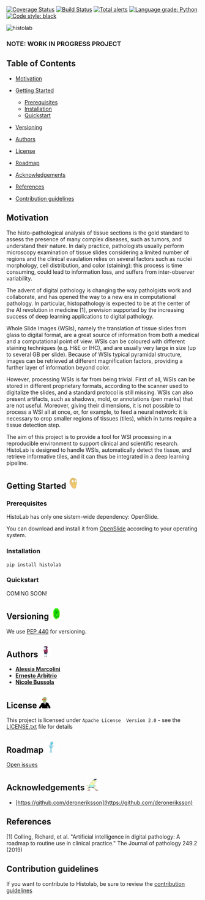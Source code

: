 [![Coverage Status](https://coveralls.io/repos/github/MPBA/histolab/badge.svg?branch=master)](https://coveralls.io/github/MPBA/histolab?branch=master)
[![Build Status](https://travis-ci.com/MPBA/histolab.svg?branch=master)](https://travis-ci.com/MPBA/histolab)
[![Total alerts](https://img.shields.io/lgtm/alerts/g/MPBA/histolab.svg?logo=lgtm&logoWidth=18)](https://lgtm.com/projects/g/MPBA/histolab/alerts/)
[![Language grade: Python](https://img.shields.io/lgtm/grade/python/g/MPBA/histolab.svg?logo=lgtm&logoWidth=18)](https://lgtm.com/projects/g/MPBA/histolab/context:python)
[![Code style: black](https://img.shields.io/badge/code%20style-black-000000.svg)](https://github.com/psf/black)

<img width="390" alt="histolab" src="https://user-images.githubusercontent.com/4196091/84828232-048fcc00-b026-11ea-8caa-5c14bb8565bd.png">

### NOTE: WORK IN PROGRESS PROJECT

## Table of Contents

* [Motivation](#motivation)
 
* [Getting Started](#getting-started)
  * [Prerequisites](#prerequisites)
  * [Installation](#installation)
  * [Quickstart](#quickstart)
* [Versioning](#versioning)
* [Authors](#authors)
* [License](#license)
* [Roadmap](#roadmap)
* [Acknowledgements](#acknowledgements)
* [References](#references)
* [Contribution guidelines](#contribution-guidelines)


## Motivation 
The histo-pathological analysis of tissue sections is the gold standard to assess the presence of many complex diseases, such as tumors, and understand their nature. 
In daily practice, pathologists usually perform microscopy examination of tissue slides considering a limited number of regions and the clinical evaulation relies on several factors such as nuclei morphology, cell distribution, and color (staining): this process is time consuming, could lead to information loss, and suffers from inter-observer variability.

The advent of digital pathology is changing the way patholgists work and collaborate, and has opened the way to a new era in computational pathology. In particular, histopathology is expected to be at the center of the AI revolution in medicine [1], prevision supported by the increasing success of deep learning applications to digital pathology.

Whole Slide Images (WSIs), namely the translation of tissue slides from glass to digital format, are a great source of information from both a medical and a computational point of view. WSIs can be coloured with different staining techniques (e.g. H&E or IHC), and are usually very large in size (up to several GB per slide). Because of WSIs typical pyramidal structure, images can be retrieved at different magnification factors, providing a further layer of information beyond color.

However, processing WSIs is far from being trivial. First of all, WSIs can be stored in different proprietary formats, according to the scanner used to digitalize the slides, and a standard protocol is still missing. WSIs can also present artifacts, such as shadows, mold, or annotations (pen marks) that are not useful. Moreover, giving their dimensions, it is not possible to process a WSI all at once, or, for example, to feed a neural network: it is necessary to crop smaller regions of tissues (tiles), which in turns require a tissue detection step.  

The aim of this project is to provide a tool for WSI processing in a reproducible environment to support clinical and scientific research. HistoLab is designed to handle WSIs, automatically detect the tissue, and retrieve informative tiles, and it can thus be integrated in a deep learning pipeline.

## Getting Started <img align="lef" width="30" height="30" src="stickers/show-me-what-you-got.png">

### Prerequisites 

HistoLab has only one sistem-wide dependency: OpenSlide.

You can download and install it from [OpenSlide](https://openslide.org/download/) according to your operating system.


### Installation 

```
pip install histolab
```

### Quickstart 

COMING SOON!

## Versioning <img align="lef" width="30" height="30" src="stickers/rick-and-morty-portal.png">

We use [PEP 440](https://www.python.org/dev/peps/pep-0440/) for versioning. 

## Authors <img align="lef" width="30" height="30" src="stickers/unity.png">

* **[Alessia Marcolini](https://github.com/alessiamarcolini)** 
* **[Ernesto Arbitrio](https://github.com/ernestoarbitrio)**
* **[Nicole Bussola](https://gitlab.fbk.eu/bussola)**


## License <img align="lef" width="30" height="30" src="stickers/cornelius.jpeg">

This project is licensed under `Apache License  Version 2.0` - see the [LICENSE.txt](https://github.com/MPBA/histolab/blob/master/LICENSE.txt) file for details

## Roadmap <img align="lef" width="30" height="30" src="stickers/meeseeks.png">

[Open issues](https://github.com/MPBA/histolab/issues)

## Acknowledgements <img align="lef" width="30" height="30" src="stickers/poopy.png">

* [https://github.com/deroneriksson](https://github.com/deroneriksson)

## References
[1] Colling, Richard, et al. "Artificial intelligence in digital pathology: A roadmap to routine use in clinical practice." The Journal of pathology 249.2 (2019)

## Contribution guidelines
If you want to contribute to Histolab, be sure to review the [contribution guidelines](CONTRIBUTING.md)
